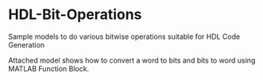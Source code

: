 # HDL-Bit-Operations
Sample models to do various bitwise operations suitable for HDL Code Generation

Attached model shows how to convert a word to bits and bits to word using MATLAB Function Block.
